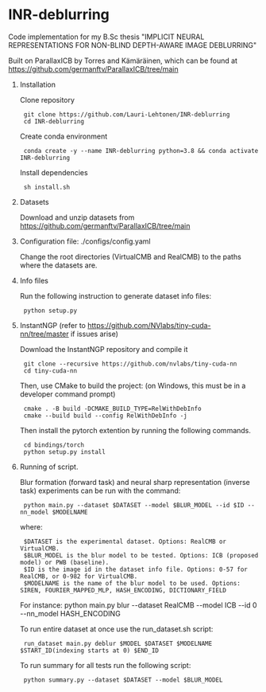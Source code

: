 # INR-deblurring
Code implementation for my B.Sc thesis "IMPLICIT NEURAL REPRESENTATIONS FOR NON-BLIND DEPTH-AWARE IMAGE DEBLURRING"

Built on ParallaxICB by Torres and Kämäräinen, which can be found at https://github.com/germanftv/ParallaxICB/tree/main


1. Installation
    
    Clone repository
    
        git clone https://github.com/Lauri-Lehtonen/INR-deblurring
        cd INR-deblurring
    
    Create conda environment
    
        conda create -y --name INR-deblurring python=3.8 && conda activate INR-deblurring
    
    Install dependencies
    
        sh install.sh

2. Datasets

    Download and unzip datasets from https://github.com/germanftv/ParallaxICB/tree/main

3. Configuration file: ./configs/config.yaml

    Change the root directories (VirtualCMB and RealCMB) to the paths where the datasets are.

4. Info files

    Run the following instruction to generate dataset info files:
    
        python setup.py
    
5. InstantNGP (refer to https://github.com/NVlabs/tiny-cuda-nn/tree/master if issues arise)
   
    Download the InstantNGP repository and compile it

        git clone --recursive https://github.com/nvlabs/tiny-cuda-nn
        cd tiny-cuda-nn
       
    Then, use CMake to build the project: (on Windows, this must be in a developer command prompt)
    
        cmake . -B build -DCMAKE_BUILD_TYPE=RelWithDebInfo
        cmake --build build --config RelWithDebInfo -j

    Then install the pytorch extention by running the following commands.
    
        cd bindings/torch
        python setup.py install

6. Running of script.

    Blur formation (forward task) and neural sharp representation (inverse task) experiments can be run with the command:
    
        python main.py --dataset $DATASET --model $BLUR_MODEL --id $ID --nn_model $MODELNAME
    
    where:
    
        $DATASET is the experimental dataset. Options: RealCMB or VirtualCMB.
        $BLUR_MODEL is the blur model to be tested. Options: ICB (proposed model) or PWB (baseline).
        $ID is the image id in the dataset info file. Options: 0-57 for RealCMB, or 0-982 for VirtualCMB.
        $MODELNAME is the name of the blur model to be used. Options: SIREN, FOURIER_MAPPED_MLP, HASH_ENCODING, DICTIONARY_FIELD
    
    For instance: python main.py blur --dataset RealCMB --model ICB --id 0 --nn_model HASH_ENCODING
    
    To run entire dataset at once use the run_dataset.sh script:
    
        run_dataset main.py deblur $MODEL $DATASET $MODELNAME $START_ID(indexing starts at 0) $END_ID
    
    To run summary for all tests run the following script:
    
        python summary.py --dataset $DATASET --model $BLUR_MODEL 

